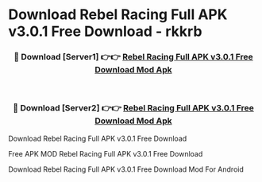 # Download Rebel Racing Full APK v3.0.1 Free Download - rkkrb



<div align="center">
<h3>🔴 Download [Server1] 👉👉 <a href="https://momento.my/?title=Rebel_Racing_Full_APK_v3.0.1_Free_Download">Rebel Racing Full APK v3.0.1 Free Download Mod Apk</a></h3><br>

<h3>🔴 Download [Server2] 👉👉 <a href="https://momento.my/?title=Rebel_Racing_Full_APK_v3.0.1_Free_Download">Rebel Racing Full APK v3.0.1 Free Download Mod Apk</a></h3>
</div>



Download Rebel Racing Full APK v3.0.1 Free Download 

Free APK MOD Rebel Racing Full APK v3.0.1 Free Download 

Download Rebel Racing Full APK v3.0.1 Free Download Mod For Android
